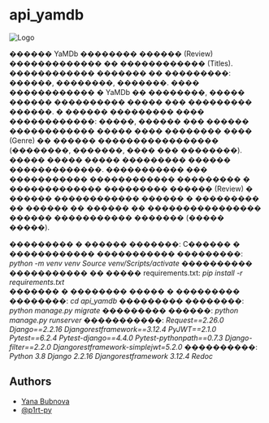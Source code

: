 # api_yamdb

![Logo](https://cdn-irec.r-99.com/sites/default/files/product-images/399872/EOXOqQkXnjTMTRnIpMUSvQ.jpg)

������ YaMDb �������� ������ (Review) ������������� �� ������������ (Titles). ������������ ������� �� ���������: ������, ��������, �������. 
���� ������������ � YaMDb �� ��������, ����� ������ ���������� ����� ��� ��������� ������.
� ������ ��������� ���� ������������: �����, ������ ��� ������
������������ ����� ���� �������� ���� (Genre) �� ������ ����������������� (��������, �������, ���� ��� ��������). ����� ����� ����� ��������� ������ �������������.
����������� ��� ����������� ������������ ��������� � ������������� ��������� ������ (Review) � ������ ������������ ������ � ��������� �� ������ �� ������ �� ���������������� ������ ����������� ������� (����� �����). 

��������� � ������ �������:
C������ � ������������ ����������� ���������:
_python -m venv venv_
_Source venv/Scripts/activate_
���������� ����������� �� ����� requirements.txt:
_pip install -r requirements.txt_	
������� � �������� ����� � ��������� ��������:
_cd api_yamdb_
��������� ��������:
_python manage.py migrate_
��������� ������:
_python manage.py runserver_
�����������:
_Request==2.26.0
Django==2.2.16
Djangorestframework==3.12.4
PyJWT==2.1.0
Pytest==6.2.4
Pytest-django==4.4.0
Pytest-pythonpath==0.7.3
Django-filter==2.2.0
Djangorestframework-simplejwt=5.2.0_
����������:
_Python 3.8
Django 2.2.16
Djangorestframework 3.12.4
Redoc_

## Authors

- [Yana Bubnova](https://github.com/Kasaress)
- [@p1rt-py](https://github.com/p1rt-py)
